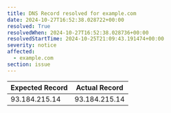 ```yaml
---
title: DNS Record resolved for example.com
date: 2024-10-27T16:52:38.028722+00:00
resolved: True
resolvedWhen: 2024-10-27T16:52:38.028736+00:00
resolvedStartTime: 2024-10-25T21:09:43.191474+00:00
severity: notice
affected:
  - example.com
section: issue
---
```


| Expected Record  | Actual Record  |
|------------------|----------------|
| 93.184.215.14 | 93.184.215.14 |
